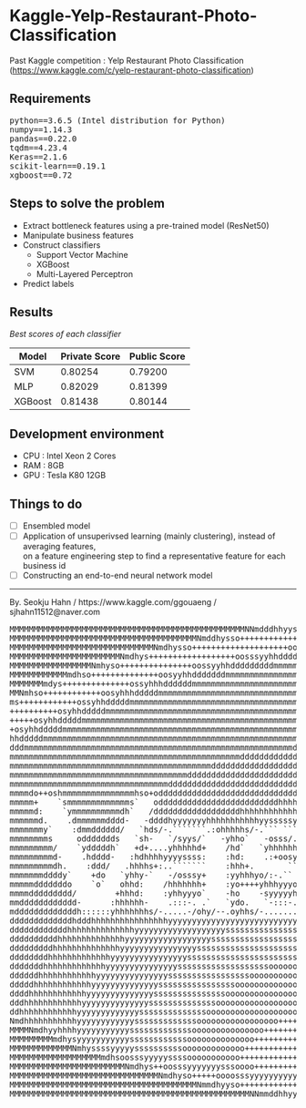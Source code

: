 # Kaggle-Yelp-Restaurant-Photo-Classification
Past Kaggle competition : Yelp Restaurant Photo Classification  
(https://www.kaggle.com/c/yelp-restaurant-photo-classification) 

## Requirements
<pre>
python==3.6.5 (Intel distribution for Python)
numpy==1.14.3
pandas==0.22.0
tqdm==4.23.4
Keras==2.1.6
scikit-learn==0.19.1
xgboost==0.72
</pre>

## Steps to solve the problem
* Extract bottleneck features using a pre-trained model (ResNet50)
* Manipulate business features
* Construct classifiers
  * Support Vector Machine
  * XGBoost
  * Multi-Layered Perceptron
* Predict labels

## Results
*Best scores of each classifier*  

Model        | Private Score | Public Score 
------------ | ------------ | ------------ 
SVM | 0.80254 | 0.79200 
MLP | 0.82029 | 0.81399  
XGBoost | 0.81438 | 0.80144 
 

## Development environment
* CPU : Intel Xeon 2 Cores
* RAM : 8GB
* GPU : Tesla K80 12GB

## Things to do
* [ ] Ensembled model
* [ ] Application of unsuperivsed learning (mainly clustering), instead of averaging features,  
on a feature engineering step to find a representative feature for each business id
* [ ] Constructing an end-to-end neural network model

<hr>
By. Seokju Hahn / https://www.kaggle.com/ggouaeng / sjhahn11512@naver.com
<pre>
MMMMMMMMMMMMMMMMMMMMMMMMMMMMMMMMMMMMMMMMMMMMMMMMMNNmdddhhyysssoooo+++++++++++++++++oooosssyyhhddmmNNMMMMMMMMMMMMMMMMMMMMMMMMMMMMMMMMMMMMMMMMMMMMMMMMM
MMMMMMMMMMMMMMMMMMMMMMMMMMMMMMMMMMMMMMMNmddhysso++++++++++++++++++++++++++++++++++++++++++++++++++++++oosyyhdmNMMMMMMMMMMMMMMMMMMMMMMMMMMMMMMMMMMMMMMM
MMMMMMMMMMMMMMMMMMMMMMMMMMMMMMNmdhysso++++++++++++++++++++oooosssyyyyyhhhhhhddddddddddddddddhhhhhyyyysssoooo++++osyydmNMMMMMMMMMMMMMMMMMMMMMMMMMMMMMMM
MMMMMMMMMMMMMMMMMMMMMMMNmdhys++++++++++++++++++oosssyyhhdddddddddddddmmmmmmmmmmmmmmmmmmmmmmmmmmmmmmmmmmddddddddhhyysooo+osydmNMMMMMMMMMMMMMMMMMMMMMMMM
MMMMMMMMMMMMMMMMMNmhyso+++++++++++++++oossyyhhdddddddddmmmmmmmmmmmmmmmmmmmmmmmmmmmmmmmmmmmmmmmmmmmmmmmmmmmmmmmmmmmmmdddddhyysoosyhmNMMMMMMMMMMMMMMMMMM
MMMMMMMMMMMMmdhso++++++++++++++oosyyhhdddddddmmmmmmmmmmmmmmmmmmmmmmmmmmmmmmmmmmmmmmmmmmmmmmmmmmmmmmmmmmmmmmmmmmmmmmmmmmmmmmmmdddhhyssyhdNMMMMMMMMMMMMM
MMMMMMMmdys++++++++++++++ossyhhhddddddmmmmmmmmmmmmmmmmmmmmmmmmmmmmmmmmmmmmmmmmmmmmmmmmmmmmmmmmmmmmmmmmmmmmmmmmmmmmmmmmmmmmmmmmmmmmmmdddhyyhdmNMMMMMMMM
MMNmhso++++++++++++oosyhhhdddddmmmmmmmmmmmmmmmmmmmmmmmmmmmmmmmmmmmmmmmmmmmmmmmmmmmmmmmmmmmmmmmmmmmmmmmmmmmmmmmmmmmmmmmmmmmmmmmmmmmmmmmmmmmdddhhdmNMMMM
ms++++++++++++ossyhhdddddmmmmmmmmmmmmmmmmmmmmmmmmmmmmmmmmmmmmmmmmmmmmmmmmmmmmmmmmmmmmmmmmmmmmmmmmmmmmmmmmmmmmmmmmmmmmmmmmmmmmmmmmmmmmmmmmmmmmmmdddddmM
++++++++++osyhhdddddmmmmmmmmmmmmmmmmmmmmmmmmmmmmmmmmmmmmmmmmmmmmmmmmmmmmmmmmmmmmmmmmmmmmmmmmmmmmmmmmmmmmmmmmmmmmmmmmmmmmmmmmmmmmmmmmmmmmmmmmmmmmmmmmdm
+++++osyhhdddddmmmmmmmmmmmmmmmmmmmmmmmmmmmmmmmmmmmmmmmmmmmmmmmmmmmmmmmmmmmmmmmmmmmmmmmmmmmmmmmmmmmmmmmmmmmmmmmmmmmmmmmmmmmmmmmmmmmmmmmmmmmmmmmmmmmmmmm
+osyhhdddddmmmmmmmmmmmmmmmmmmmmmmmmmmmmmmmmmmmmmmmmmmmmmmmmmmmmmmmmmmmmmmmmmmmmmmmmmmmmmmmmmmmmmmmmmmmmmmmmmmmmmmmmmmmmmmmmmmmmmmmmmmmmmmmmmmmmmmmmmmm
hhdddddmmmmmmmmmmmmmmmmmmmmmmmmmmmmmmmmmmmmmmmmmmmmmmmmmmmmmmmmmmmmmmmmmmmmmmmmmmmmmmmmmmmmmmmmmmmmmmmmmmmmmmmmmmmmmmmmmmmmmmmmmmmmmmmmmmmmmmmmmmmmmmm
dddmmmmmmmmmmmmmmmmmmmmmmmmmmmmmmmmmmmmmmmmmmmmmmmmmmmmmmmmddddddddddddddddddmmmmmmmmmmmmmmmmmmmmmmmmmmmmmmmmmmmmmmmmmmmmmmmmmmmmmmmmmmmmmmmmmmmmmmmmm
mmmmmmmmmmmmmmmmmmmmmmmmmmmmmmmmmmmmmmmmmmmmmmmmddddddddddddddddddddddddddddddddddddddddmmmmmmmmmmmmmmmmmmmmmmmmmmmmmmmmmmmmmmmmmmmmmmmmmmmmmmmmmmmmmm
mmmmmmmmmmmmmmmmmmmmmmmmmmmmmmmmmmmmmmmmmmdddddddddddddddddddddddddddddddddddddddddddddddddddddmmmmmmmmmmmmmmmmmmmmmmmmmmmmmmmmmmmmmmmmmmmmmmmmmmmmmmm
mmmmmmmmmmmmmmmmmmmmmmmmmmmmmmmmmmmmmdddddddddddddddddddddddddddddddddddddddddddddddddddddddddddddddmmmmmmmmmmmmmmmmmmmmmmmmmmmmmmmmmmmmmmmmmmmmmmmmmm
mmmmmmmmmmmmmmmmmmmmmmmmmmmmmmmmmdddddddddddddddddddddddddddddddddddddddddddddddddddddddddddddddddddddddmmmmmmmmmmmmmmmmmmmmmmmmmmmmmmmmmmmmmmmmmmmmmm
mmmmdo++oshmmmmmmmmmmmmmmmhso+oddddddddddddddddddddddddddddddddddddddddddddddddddddddddyoooohdddsoshdddddddmmmmmmmmmmmmmmmmmmmmmmmmmmmmmmmmmmmmmmmmmmm
mmmmm+    `smmmmmmmmmmmmms`   odddddddddddddddddddddddddhhhhhhhhhhhhhhhhhhhhhhhhhdddddd/    ydd/   .dddddddddddmmmmmmmmmmmmmmmmmmmmmmmmmmmmmmmmmmmmmmm
mmmmmd:    `ymmmmmmmmmmdh`   /ddddddddddddddddddhhhhhhhhhhhhhhhhhhhhhhhhhhhhhhhhhhhhhhd/    yddo.``:ddddddddddddddmmmmmmmmmmmmmmmmmmmmmmmmmmmmmmmmmmmm
mmmmmmd.    .dmmmmmmdddd-   -ddddhyyyyyyyhhhhhhhhhhhyysssssyhhhhhhhhhhhhhyssssyyhhhhhhd/    yhdhyyyhdddhhddddddhyyyyhdmmmmmmmmmmmdhhyyyhdmmmmmmmmmmmmm
mmmmmmmy`    :dmmdddddd/   `hds/-.```````.:ohhhhhs/-.``` ```.:oyhhhhhyo:.```````./shhhd/    yhd/....hdd-..:ss:.``````./ymmmmmmho:.``````.-+ymmmmmmmmmm
mmmmmmmms     oddddddds   `sh-   `/syys/`   -yhho`   -osss/.   -yhhy+`   ./++/-`   -yhd/    yhd:    hhd.   ` .:+o+/.   `sdmmd/`   -/++/-   `/dmmmmmmmm
mmmmmmmmm/    `ydddddh`   +d+....yhhhhhd+    /hd`   `yhhhhhh-...+hh:    +yhhhhdy`   .yd/    yhd:    hhd.    /hdddddh.   `ddd-   `sdmmmmds`   -dmmmmmmm
mmmmmmmmmd-    .hdddd-   :hdhhhhyyyyssss:    :hd:    .:+oosyyyyyyhs    -oooooooy/    :d/    shd:    hhd.   `hddddddd:    hd+    /yyyyyyyy-    smmmmmmm
mmmmmmmmmdh.    :ddd/   .hhhhs+:..```````    :hhh+.       ``.:+syh/                  .h/    shd:    hhd.   .hhhddddd/    hd.                  /mmmmmmm
mmmmmmmddddy`    +do   `yhhy-`   -/osssy+    :yyhhhyo/:-.``    `+h/    :oooooooooooo++h/    syd:    yhd.   .hhhhhhdd/    hd.    /oooooooooooooymmmmmmm
mmmmmdddddddo    `o`   ohhd:    /hhhhhhh+    :yo++++yhhhyyyo`   `hs    .yyyyyyyyysssssh/    syd:    yhd.   .hhhhhhhd/    hd+    /ddmmmmmmdhhhhdmmmmmmm
mmmmddddddddd/        +hhhd:    :yhhyyyo`    -ho    -syyyyyh.   `yd/    -ossysso-```.oh/    syd:    yhd.   .hhhhhhhd/    hdd:    /yddddhs.```-ddhhdmmm
mmdddddddddddd-      :hhhhhh-    .:::-. .`   `ydo.   `-:::-.   .+syds-`   `...`   `-oyh/    syd:    yyd.   .hhhhhhhd/    hdddo.   `.---.   .+dhy++yhmm
mdddddddddddddh::::::yhhhhhhhs/-.....-/ohy/--.oyhhs/-.......-/+sssssyhs+:-.....-/+oyyyho:::-syh+:::-yyd/::::hhhhhhhdo:::-hddddds+:......:+shmmdyssydmm
dddddddddddddhdddhhhhhhhhhhhhhhhhyyyyyyyyyyyyyyyyyyyyyyyyyyyyssssssssssyyyyyyyyyssssssyyyyyyyyyyyyyyyyhhhhhyhhhhhhhhhhhdhhhddddddddddddddmmmmmmmddmmmm
ddddddddddddhhhhhhhhhhhhhhyyyyyyyyyyyyyyyyyyyssssssssssssssssssssssssssssssssssssssssssssssyyyyyyyyyyyyyyyyyyyhhhhhhhhhhhhhhhdddddddddddddmmmmmmmmmmmm
ddddddddddhhhhhhhhhhhhhhyyyyyyyyyyyyyyyyyysssssssssssssssssssssssssssssssssssssssssssssssssssssyyyyyyyyyyyyyyyyyhhhhhhhhhhhhhhdddddddddddddmmmmmmmmmmm
dddddddddhhhhhhhhhhhhhhyyyyyyyyyyyyyyyyssssssssssssssssssssssssssssssssssssssssssssssssssssssssssyyyyyyyyyyyyyyyyyhhhhhhhhhhhhhdddddddddddddmmmmmmmmmm
ddddddddhhhhhhhhhhhhhyyyyyyyyyyyyyyyysssssssssssssssssssssssoooooooooooooooossssssssssssssssssssssssyyyyyyyyyyyyyyyhhhhhhhhhhhhhhddddddddddddmmmmmmmmm
dddddddhhhhhhhhhhhhhyyyyyyyyyyyyyyysssssssssssssssssssoooooooooooooooooooooooooooossssssssssssssssssssyyyyyyyyyyyyyyyhhhhhhhhhhhhhddddddddddddmmmmmmmm
ddddddhhhhhhhhhhhhyyyyyyyyyyyyyyysssssssssssssssssoooooooooooooooooooooooooooooooooooossssssssssssssssssyyyyyyyyyyyyyyhhhhhhhhhhhhhddddddddddddmmmdddd
dddddhhhhhhhhhhhhyyyyyyyyyyyyyyssssssssssssssssoooooooooooooooooooooooooooooooooooooooooossssssssssssssssyyyyyyyyyyyyyyhhhhhhhhhhhhhddddddddddddddddhy
ddddhhhhhhhhhhhhyyyyyyyyyyyyyysssssssssssssssooooooooooooooooooooooooooooooooooooooooooooooosssssssssssssssyyyyyyyyyyyyyhhhhhhhhhhhhddddddddddddhhyo++
dddhhhhhhhhhhhhyyyyyyyyyyyyyyssssssssssssssooooooooooooooooooooooooooooooooooooooooooooooooooossssssssssssssyyyyyyyyyyyyyhhhhhhhhhhhhddddddhhyso++++++
ddhhhhhhhhhhhhyyyyyyyyyyyyyssssssssssssssooooooooooooooooooo+++++++++++++++++oooooooooooooooooossssssssssssssyyyyyyyyyyyyyhhhhhhhhhddddhhyso++++++++++
Nmdhhhhhhhhhhhyyyyyyyyyyyysssssssssssssooooooooooooooooo+++++++++++++++++++++++++oooooooooooooooosssssssssssssyyyyyyyyyyyyhhhhhhdhhhyso++++++++++++oym
MMMMNmdhyyhhhhyyyyyyyyyyysssssssssssssooooooooooooooo+++++++++++++++++++++++++++++++oooooooooooooosssssssssssssyyyyyyyyhhhhdhhhyso+++++++++++++oydmMMM
MMMMMMMMMmdhysyyyyyyyyyyyssssssssssssoooooooooooooo+++++++++++++++++++++++++++++++++++oooooooooooooossssssssssyyyhhhhhhhyysoo+++++++++++++oshdNMMMMMMM
MMMMMMMMMMMMMNmhyssssyyyyyssssssssssooooooooooooo+++++++++++++++++++++++++++++++++++++++ooooooooooosssssyyyhhhhhhhysso+++++++++++++++oyhdNMMMMMMMMMMMM
MMMMMMMMMMMMMMMMMMMmdhsoosssyyyyyssssooooooooooo++++++++++++++++////////++++++++++++++++oooooossyyyhhhhhhhyssoo++++++++++++++++oshdmNMMMMMMMMMMMMMMMMM
MMMMMMMMMMMMMMMMMMMMMMMMNmdhys++oosssyyyyyyysssoooo++++++++++++//////////+++++oooosssyyyyhhhhhhyyyssoo++++++++++++++++++osyhdNMMMMMMMMMMMMMMMMMMMMMMMM
MMMMMMMMMMMMMMMMMMMMMMMMMMMMMMMNmdhyso+++++oooosssyyyyyyyyyyyyyyyhhhhhhhhhhhhhyyyyyssssoooo+++++++++++++++++++++osyhdmNMMMMMMMMMMMMMMMMMMMMMMMMMMMMMMM
MMMMMMMMMMMMMMMMMMMMMMMMMMMMMMMMMMMMMMMNmmdhyyso+++++++++++++++++++++++++++++++++++++++++++++++++++++oosyyhdmNNMMMMMMMMMMMMMMMMMMMMMMMMMMMMMMMMMMMMMMM
MMMMMMMMMMMMMMMMMMMMMMMMMMMMMMMMMMMMMMMMMMMMMMMMMMNNmmddhhyyysssooooo+++++++++++ooooosssyyyhhdddmNNMMMMMMMMMMMMMMMMMMMMMMMMMMMMMMMMMMMMMMMMMMMMMMMMMMM
</pre>
